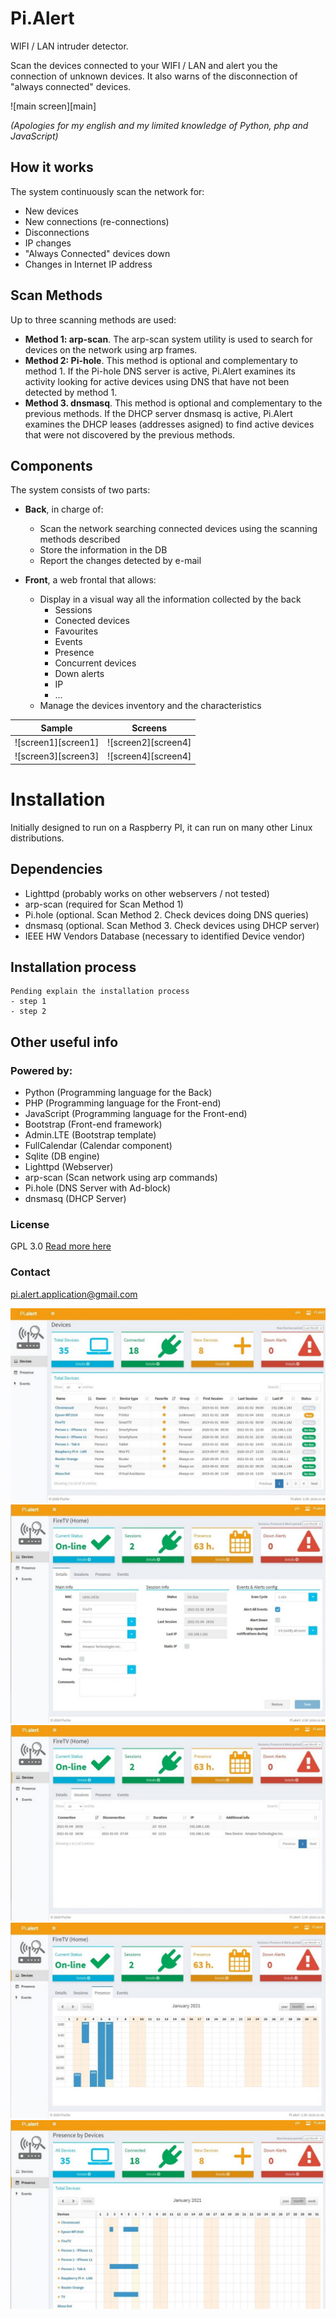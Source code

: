 # Pi.Alert
<!--- --------------------------------------------------------------------- --->

WIFI / LAN intruder detector.

Scan the devices connected to your WIFI / LAN and alert you the connection of
unknown devices. It also warns of the disconnection of "always connected"
devices.

![main screen][main]

*(Apologies for my english and my limited knowledge of Python, php and
JavaScript)*

## How it works

The system continuously scan the network for:
  - New devices
  - New connections (re-connections)
  - Disconnections
  - IP changes
  - "Always Connected" devices down
  - Changes in Internet IP address

## Scan Methods
  Up to three scanning methods are used:

  - **Method 1: arp-scan**. The arp-scan system utility is used to search
        for devices on the network using arp frames.
  - **Method 2: Pi-hole**. This method is optional and complementary to
        method 1. If the Pi-hole DNS server is active, Pi.Alert examines its
        activity looking for active devices using DNS that have not been
        detected by method 1.
  - **Method 3. dnsmasq**. This method is optional and complementary to the
        previous methods. If the DHCP server dnsmasq is active, Pi.Alert
        examines the DHCP leases (addresses asigned) to find active devices
        that were not discovered by the previous methods.

## Components

The system consists of two parts:

- **Back**, in charge of:
  - Scan the network searching connected devices using the scanning methods
        described
  - Store the information in the DB
  - Report the changes detected by e-mail

- **Front**, a web frontal that allows:
  - Display in a visual way all the information collected by the back
    - Sessions
    - Conected devices
    - Favourites
    - Events
    - Presence
    - Concurrent devices
    - Down alerts
    - IP
    - ...
  - Manage the devices inventory and the characteristics

|       Sample        |       Screens       |
| ------------------- | ------------------- |
| ![screen1][screen1] | ![screen2][screen4] |
| ![screen3][screen3] | ![screen4][screen4] |


# Installation
<!--- --------------------------------------------------------------------- --->
Initially designed to run on a Raspberry PI, it can run on many other Linux
distributions.

## Dependencies
  - Lighttpd (probably works on other webservers / not tested)
  - arp-scan (required for Scan Method 1)
  - Pi.hole (optional. Scan Method 2. Check devices doing DNS queries)
  - dnsmasq (optional. Scan Method 3. Check devices using DHCP server)
  - IEEE HW Vendors Database (necessary to identified Device vendor)

## Installation process
```
Pending explain the installation process
- step 1
- step 2
```


## Other useful info
<!--- --------------------------------------------------------------------- --->

### Powered by:
  - Python (Programming language for the Back)
  - PHP (Programming language for the Front-end)
  - JavaScript (Programming language for the Front-end)
  - Bootstrap (Front-end framework)
  - Admin.LTE (Bootstrap template)
  - FullCalendar (Calendar component)
  - Sqlite (DB engine)
  - Lighttpd (Webserver)
  - arp-scan (Scan network using arp commands)
  - Pi.hole (DNS Server with Ad-block)
  - dnsmasq (DHCP Server)

### License
  GPL 3.0
  [Read more here](doc/LICENSE.txt)

### Contact
  pi.alert.application@gmail.com


![main](./doc/img/1_devices.jpg)
![screen1](./doc/img/2_1_device_details.jpg)
![screen2](./doc/img/2_2_device_sessions.jpg)
![screen3](./doc/img/2_3_device_presence.jpg)
![screen4](./doc/img/3_presence.jpg)